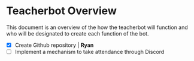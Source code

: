 # Teacherbot Overview
This document is an overview of the how the teacherbot will function and who will be designated to create each function of the bot.

* [X] Create Github repository | **Ryan**
* [ ] Implement a mechanism to take attendance through Discord
